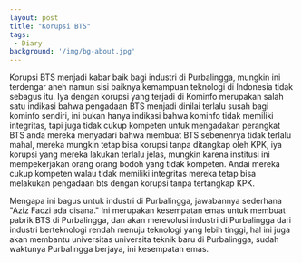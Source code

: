 ```yaml
---
layout: post
title: "Korupsi BTS"
tags:
 - Diary
background: '/img/bg-about.jpg'
---
```

Korupsi BTS menjadi kabar baik bagi industri di Purbalingga, mungkin ini terdengar aneh namun sisi baiknya kemampuan teknologi di Indonesia tidak sebagus itu. Iya dengan korupsi yang terjadi di Kominfo merupakan salah satu indikasi bahwa pengadaan BTS menjadi dinilai terlalu susah bagi kominfo sendiri, ini bukan hanya indikasi bahwa kominfo tidak memiliki integritas, tapi juga tidak cukup kompeten untuk mengadakan perangkat BTS anda mereka menyadari bahwa membuat BTS sebenenrya tidak terlalu mahal, mereka mungkin tetap bisa korupsi tanpa ditangkap oleh KPK, iya korupsi yang mereka lakukan terlalu jelas, mungkin karena institusi ini mempekerjakan orang orang bodoh yang tidak kompeten. Andai mereka cukup kompeten walau tidak memiliki integritas mereka tetap bisa melakukan pengadaan bts dengan korupsi tanpa tertangkap KPK. 

Mengapa ini bagus untuk industri di Purbalingga, jawabannya sederhana "Aziz Faozi ada disana." Ini merupakan kesempatan emas untuk membuat pabrik BTS di Purbalingga, dan akan merevolusi industri di Purbalingga dari industri berteknologi rendah menuju teknologi yang lebih tinggi, hal ini juga akan membantu universitas universita teknik baru di Purbalingga, sudah waktunya Purbalingga berjaya, ini kesempatan emas.